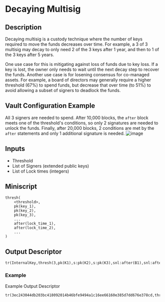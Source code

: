 # Decaying Multisig

## Description
Decaying multisig is a custody technique where the number of keys required to move the funds decreases over time. For example, a 3 of 3 multisig may decay to only need 2 of the 3 keys after 1 year, and then to 1 of the 3 keys after 5 years.

One use case for this is mitigating against loss of funds due to key loss. If a key is lost, the owner only needs to wait until the next decay step to recover the funds. Another use case is for losening consensus for co-managed assets. For example, a board of directors may generally require a higher threshold (67%) to spend funds, but decrease that over time (to 51%) to avoid allowing a subset of signers to deadlock the funds.

## Vault Configuration Example
All 3 signers are needed to spend. After 10,000 blocks, the `after` block meets one of the threshold's conditions, so only 2 signatures are needed to unlock the funds. Finally, after 20,000 blocks, 2 conditions are met by the `after` statements and only 1 additional signature is needed.
![image](https://github.com/smartvaults/smartvaults/assets/32852271/199630b1-8812-45ce-9d44-6f2a35e030e6)


## Inputs

- Threshold
- List of Signers (extended public keys)
- List of Lock times (integers)

## Miniscript

```
thresh(
    <threshold>,
    pk(key_1),
    pk(key_2),
    pk(key_3),
    ...
    after(lock_time_1),
    after(lock_time_2),
    ...
)
```

## Output Descriptor
```
tr(InternalKey,thresh(3,pk(K1),s:pk(K2),s:pk(K3),snl:after(B1),snl:after(B2)))
```

### Example
Example Output Descriptor
```
tr(3ec243044db203bc418092014b46bfe9494a1c16ee66160e385d7dd676e378cd,thresh(3,pk([7356e457/86'/1'/784923']tpubDCvLwbJPseNux9EtPbrbA2tgDayzptK4HNkky14Cw6msjHuqyZCE88miedZD86TZUb29Rof3sgtREU4wtzofte7QDSWDiw8ZU6ZYHmAxY9d/0/*),s:pk([4eb5d5a1/86'/1'/784923']tpubDCLskGdzStPPo1auRQygJUfbmLMwujWr7fmekdUMD7gqSpwEcRso4CfiP5GkRqfXFYkfqTujyvuehb7inymMhBJFdbJqFyHsHVRuwLKCSe9/0/*),s:pk([f3ab64d8/86'/1'/784923']tpubDCh4uyVDVretfgTNkazUarV9ESTh7DJy8yvMSuWn5PQFbTDEsJwHGSBvTrNF92kw3x5ZLFXw91gN5LYtuSCbr1Vo6mzQmD49sF2vGpReZp2/0/*),snl:after(1721743844),snl:after(1747663844)))#p0skyz4j
```
